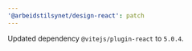 ```yaml
---
'@arbeidstilsynet/design-react': patch
---
```


Updated dependency `@vitejs/plugin-react` to `5.0.4`.

